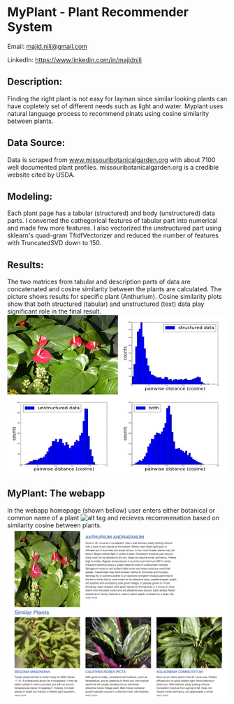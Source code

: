 # MyPlant - Plant Recommender System
Email: majid.nili@gmail.com

LinkedIn: https://www.linkedin.com/in/majidnili
## Description:
Finding the right plant is not easy for layman since similar looking plants can have copletely set of different needs such as light and water. Myplant uses natural language process to recommend plnats using cosine similarity between plants. 
## Data Source:
Data is scraped from www.missouribotanicalgarden.org with about 7100 well documented plant profiles. missouribotanicalgarden.org is a credible website cited by USDA.
## Modeling:
Each plant page has a tabular (structured) and body (unstructured) data parts. I converted the cathegorical features of tabular part into numerical and made few more features. I also vectorized the unstructured part using sklearn's quad-gram TfidfVectorizer and reduced the number of features with TruncatedSVD down to 150.
## Results:
The two matrices from tabular and description parts of data are concatenated and cosine similarity between the plants are calculated. The picture shows results for specific plant (Anthurium). Cosine similarity plots show that both structured (tabular) and unstructured (text) data play significant role in the final result.
![alt tag](https://raw.githubusercontent.com/majidnili/Myplant/master/images/Anthurium1.png)
## MyPlant: The webapp
In the webapp homepage (shown bellow) user enters either botanical or common name of a plant
![alt tag](https://raw.githubusercontent.com/majidnili/Myplant/master/images/Homepage2.png)
and recieves recommenation based on similarity cosine between plants.
![alt tag](https://raw.githubusercontent.com/majidnili/Myplant/master/images/Anthurium2.png)

